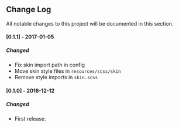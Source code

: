 ## Change Log
All notable changes to this project will be documented in this section.

#### [0.1.1] - 2017-01-05
##### Changed
  - Fix skin import path in config
  - Move skin style files in `resources/scss/skin`
  - Remove style imports in `skin.scss`

#### [0.1.0] - 2016-12-12
##### Changed
  - First release.
